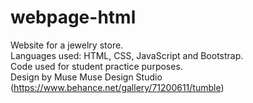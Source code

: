 # webpage-html
Website for a jewelry store. <br>
Languages used: HTML, CSS, JavaScript and Bootstrap.<br>
Code used for student practice purposes.<br>
Design by Muse Muse Design Studio (https://www.behance.net/gallery/71200611/tumble)
